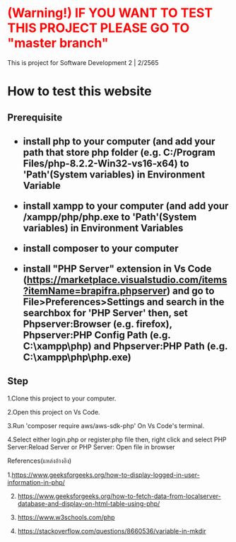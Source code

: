 <h1 style = 'color:red;'>(Warning!) IF YOU WANT TO TEST THIS PROJECT PLEASE GO TO "master branch"</h1>
This is project for Software Development 2 | 2/2565

<h1>How to test this website</h1>
<h2>Prerequisite<h2>
  
  - install php to your computer (and add your path that store php folder (e.g. C:/Program Files/php-8.2.2-Win32-vs16-x64) to 'Path'(System variables) 
  in Environment Variable
  
  
  - install xampp to your computer (and add your /xampp/php/php.exe to 'Path'(System variables) in Environment Variables 
  
  - install composer to your computer 
  
  - install "PHP Server" extension in Vs Code (https://marketplace.visualstudio.com/items?itemName=brapifra.phpserver) and go to File>Preferences>Settings and search in the searchbox for 'PHP Server' then, set Phpserver:Browser (e.g. firefox), Phpserver:PHP Config Path (e.g. C:\xampp\php) and Phpserver:PHP Path (e.g. C:\xampp\php\php.exe)


<h2>Step</h2>
  
  1.Clone this project to your computer.
  
  2.Open this project on Vs Code.
  
  3.Run 'composer require aws/aws-sdk-php' On Vs Code's terminal.
  
  4.Select either login.php or register.php file then, right click and select PHP Server:Reload Server or PHP Server: Open file in browser
  
  

References(แหล่งอ้างอิง)

1.https://www.geeksforgeeks.org/how-to-display-logged-in-user-information-in-php/

2. https://www.geeksforgeeks.org/how-to-fetch-data-from-localserver-database-and-display-on-html-table-using-php/

3. https://www.w3schools.com/php

4. https://stackoverflow.com/questions/8660536/variable-in-mkdir
